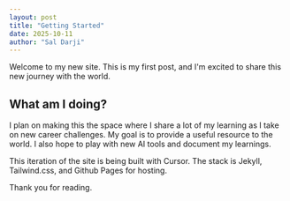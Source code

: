 ```yaml
---
layout: post
title: "Getting Started"
date: 2025-10-11
author: "Sal Darji"
---
```


Welcome to my new site. This is my first post, and I'm excited to share this new journey with the world.

## What am I doing?
I plan on making this the space where I share a lot of my learning as I take on new career challenges. My goal is to provide a useful resource to the world. I also hope to play with new AI tools and document my learnings. 

This iteration of the site is being built with Cursor. The stack is Jekyll, Tailwind.css, and Github Pages for hosting.

Thank you for reading.

